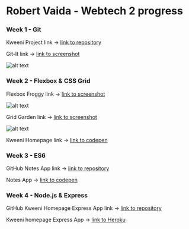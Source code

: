 # Robert Vaida - Webtech 2 progress

### Week 1 - Git

Kweeni Project link -> [link to repository](https://github.com/RafaelDesignBE/project_kweeni)

Git-It link -> [link to screenshot](https://imgur.com/0kjwCLU)

![alt text](https://i.imgur.com/0kjwCLU.png "Git-It")


### Week 2 - Flexbox & CSS Grid

Flexbox Froggy link -> [link to screenshot](https://imgur.com/a/5H7PG)

![alt text](https://i.imgur.com/a6JY64a.png "Flexbox Froggy")

Grid Garden link -> [link to screenshot](https://imgur.com/a/5H7PG)

![alt text](https://i.imgur.com/ZHfaB8z.png "Grid Garden")

Kweeni Homepage link -> [link to codepen](https://codepen.io/robitica/pen/KQeZVL) 


### Week 3 - ES6

GitHub Notes App link -> [link to repository](https://github.com/robitica/private-webtech3/tree/master/notes-app)

Notes App -> [link to codepen](https://codepen.io/robitica/pen/jZdewx)

### Week 4 - Node.js & Express

GitHub Kweeni Homepage Express App link -> [link to repository](https://github.com/robitica/private-webtech3/tree/master/kweeni-express)

Kweeni homepage Express App -> [link to Heroku](https://kweeni.herokuapp.com)
